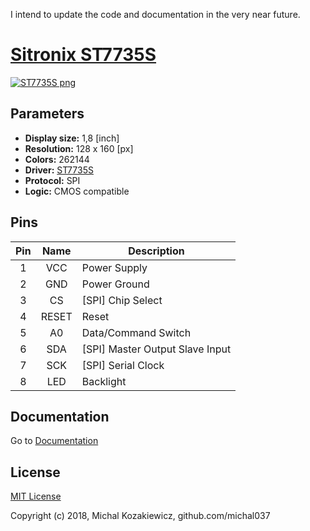 I intend to update the code and documentation in the very near future.

# [Sitronix ST7735S](http://www.sitronix.com.tw/en/product/Driver/mobile_display.html)
[![ST7735S png](https://raw.githubusercontent.com/michal037/driver-ST7735S/master/documentation/img/st7735s-small.png)](https://raw.githubusercontent.com/michal037/driver-ST7735S/master/documentation/img/st7735s-full.png)


## Parameters
* **Display size:** 1,8 [inch]
* **Resolution:** 128 x 160 [px]
* **Colors:** 262144
* **Driver:** [ST7735S](https://github.com/michal037/driver-ST7735S/raw/master/documentation/datasheet/st7735s_datasheet_v1.4.pdf)
* **Protocol:** SPI
* **Logic:** CMOS compatible


## Pins
| Pin | Name | Description |
| :---: | :---: | --- |
| 1 | VCC | Power Supply |
| 2 | GND | Power Ground |
| 3 | CS | [SPI] Chip Select |
| 4 | RESET | Reset |
| 5 | A0 | Data/Command Switch |
| 6 | SDA | [SPI] Master Output Slave Input |
| 7 | SCK | [SPI] Serial Clock |
| 8 | LED | Backlight |


## Documentation
Go to [Documentation](documentation/readme.md)


## License
[MIT License](https://raw.githubusercontent.com/michal037/driver-ST7735S/master/license.txt)

Copyright (c) 2018, Michal Kozakiewicz, github.com/michal037
